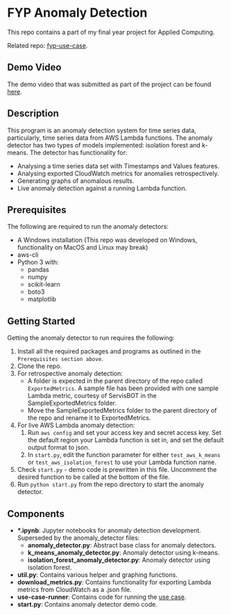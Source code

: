 # FYP Anomaly Detection

This repo contains a part of my final year project for Applied Computing.

Related repo: [fyp-use-case](https://github.com/Matt-RJ/fyp-use-case).

## Demo Video

The demo video that was submitted as part of the project can be found [here](https://www.youtube.com/watch?v=BNU7gm1Dd1Q).

## Description

This program is an anomaly detection system for time series data, particularly, time series data from AWS Lambda functions. The anomaly detector has two types of models implemented: isolation forest and k-means. The detector has functionality for:

* Analysing a time series data set with Timestamps and Values features.
* Analysing exported CloudWatch metrics for anomalies retrospectively.
* Generating graphs of anomalous results.
* Live anomaly detection against a running Lambda function.

## Prerequisites

The following are required to run the anomaly detectors:

* A Windows installation (This repo was developed on Windows, functionality on MacOS and Linux may break)
* aws-cli
* Python 3 with:
  * pandas
  * numpy
  * scikit-learn
  * boto3
  * matplotlib

## Getting Started

Getting the anomaly detector to run requires the following:

1. Install all the required packages and programs as outlined in the `Prerequisites section above`.
2. Clone the repo.
3. For retrospective anomaly detection:
    * A folder is expected in the parent directory of the repo called `ExportedMetrics`. A sample file has been provided with one sample Lambda metric, courtesy of ServisBOT in the SampleExportedMetrics folder.
    * Move the SampleExportedMetrics folder to the parent directory of the repo and rename it to ExportedMetrics.
4. For live AWS Lambda anomaly detection:
    1. Run `aws config` and set your access key and secret access key. Set the default region your Lambda function is set in, and set the default output format to json.
    2. In `start.py`, edit the function parameter for either `test_aws_k_means` or `test_aws_isolation_forest` to use your Lambda function name.
5. Check `start.py` - demo code is prewritten in this file. Uncomment the desired function to be called at the bottom of the file.
6. Run `python start.py` from the repo directory to start the anomaly detector.

## Components

* **\*.ipynb**: Jupyter notebooks for anomaly detection development. Superseded by the anomaly_detector files:
  * **anomaly_detector.py**: Abstract base class for anomaly detectors.
  * **k_means_anomaly_detector.py**: Anomaly detector using k-means.
  * **isolation_forest_anomaly_detector.py**: Anomaly detector using isolation forest.
* **util.py**: Contains various helper and graphing functions.
* **download_metrics.py**: Contains functionality for exporting Lambda metrics from CloudWatch as a .json file.
* **use-case-runner**: Contains code for running the [use case](https://github.com/Matt-RJ/fyp-use-case).
* **start.py**: Contains anomaly detector demo code.
